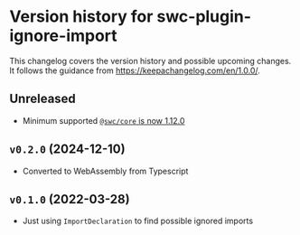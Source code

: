 # Version history for swc-plugin-ignore-import

This changelog covers the version history and possible upcoming changes.
It follows the guidance from https://keepachangelog.com/en/1.0.0/.

## Unreleased

- Minimum supported [`@swc/core` is now 1.12.0](https://plugins.swc.rs/versions/range/364)

## `v0.2.0` (2024-12-10)

- Converted to WebAssembly from Typescript

## `v0.1.0` (2022-03-28)

- Just using `ImportDeclaration` to find possible ignored imports
